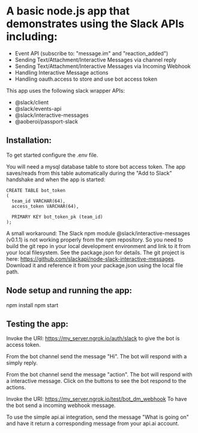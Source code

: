 # A basic node.js app that demonstrates using the Slack APIs including:

* Event API (subscribe to: "message.im" and "reaction_added")
* Sending Text/Attachment/Interactive Messages via channel reply
* Sending Text/Attachment/Interactive Messages via Incoming Webhook
* Handling Interactive Message actions
* Handling oauth.access to store and use bot access token

This app uses the following slack wrapper APIs:
* @slack/client
* @slack/events-api
* @slack/interactive-messages
* @aoberoi/passport-slack

## Installation:

To get started configure the .env file.

You will need a mysql database table to store bot access token. The app
saves/reads from this table automatically during the "Add to Slack" handshake
and when the app is started:

```
CREATE TABLE bot_token
(
  team_id VARCHAR(64),
  access_token VARCHAR(64),

  PRIMARY KEY bot_token_pk (team_id)
);
```

A small workaround:
The Slack npm module @slack/interactive-messages (v0.1.1) is not working properly from the npm repository. So
you need to build the git repo in your local development environment and link to it from your local filesystem.
See the package.json for details. The git project is here: https://github.com/slackapi/node-slack-interactive-messages.
Download it and reference it from your package.json using the local file path.

## Node setup and running the app:
npm install
npm start

## Testing the app:

Invoke the URI: https://my_server.ngrok.io/auth/slack to give the bot is access token.

From the bot channel send the message "Hi". The bot will respond with a simply reply.

From the bot channel send the message "action". The bot will respond with a interactive message. Click on the buttons
to see the bot respond to the actions.

Invoke the URI: https://my_server.ngrok.io/test/bot_dm_webhook
To have the bot send a incoming webhook message.

To use the simple api.ai integration, send the message "What is going on" and have it return
a corresponding message from your api.ai account.
